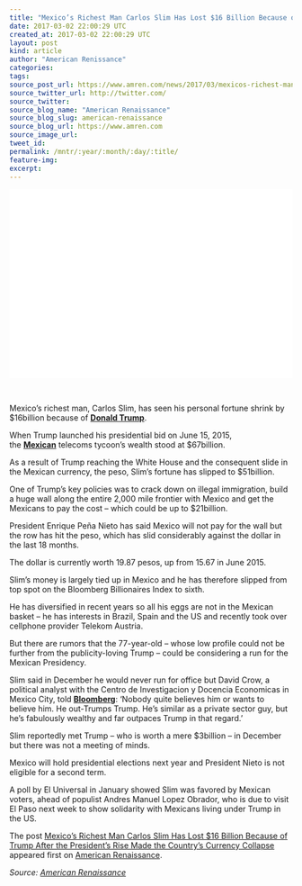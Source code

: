 ```yaml
---
title: "Mexico’s Richest Man Carlos Slim Has Lost $16 Billion Because of Trump After the President’s Rise Made the Country’s Currency Collapse"
date: 2017-03-02 22:00:29 UTC
created_at: 2017-03-02 22:00:29 UTC
layout: post
kind: article
author: "American Renissance"
categories: 
tags: 
source_post_url: https://www.amren.com/news/2017/03/mexicos-richest-man-carlos-slim-lost-16-billion-trump-presidents-rise-made-countrys-currency-collapse/
source_twitter_url: http://twitter.com/
source_twitter: 
source_blog_name: "American Renaissance"
source_blog_slug: american-renaissance
source_blog_url: https://www.amren.com
source_image_url: 
tweet_id:
permalink: /mntr/:year/:month/:day/:title/
feature-img: 
excerpt:
---
```

<div id="fb-root"></div>
<div class="getty embed image" style="background-color: #fff; display: inline-block; font-family: 'Helvetica Neue',Helvetica,Arial,sans-serif; color: #a7a7a7; font-size: 11px; width: 100%; max-width: 615px;">
<div style="padding: 0; margin: 0; text-align: center;"></div>
<div style="overflow: hidden; position: relative; height: 0; padding: 66.666667% 0 0 0; width: 100%;"></div>
<p style="margin: 0;">
</p></div>
<p> </p>
<p>Mexico’s richest man, Carlos Slim, has seen his personal fortune shrink by $16billion because of <a href="http://www.dailymail.co.uk/news/donald_trump/index.html"><strong>Donald Trump</strong></a>.</p>
<p>When Trump launched his presidential bid on June 15, 2015, the <a href="http://www.dailymail.co.uk/news/mexico/index.html"><strong>Mexican</strong></a> telecoms tycoon’s wealth stood at $67billion.</p>
<p>As a result of Trump reaching the White House and the consequent slide in the Mexican currency, the peso, Slim’s fortune has slipped to $51billion.</p>
<p>One of Trump’s key policies was to crack down on illegal immigration, build a huge wall along the entire 2,000 mile frontier with Mexico and get the Mexicans to pay the cost – which could be up to $21billion.</p>
<p>President Enrique Peña Nieto has said Mexico will not pay for the wall but the row has hit the peso, which has slid considerably against the dollar in the last 18 months.</p>
<p>The dollar is currently worth 19.87 pesos, up from 15.67 in June 2015.</p>
<p>Slim’s money is largely tied up in Mexico and he has therefore slipped from top spot on the Bloomberg Billionaires Index to sixth.</p>
<p>He has diversified in recent years so all his eggs are not in the Mexican basket – he has interests in Brazil, Spain and the US and recently took over cellphone provider Telekom Austria.</p>
<p>But there are rumors that the 77-year-old – whose low profile could not be further from the publicity-loving Trump – could be considering a run for the Mexican Presidency.</p>
<p>Slim said in December he would never run for office but David Crow, a political analyst with the Centro de Investigacion y Docencia Economicas in Mexico City, told <a href="https://www.bloomberg.com/news/articles/2017-03-01/carlos-slim-is-16-billion-poorer-but-a-whole-lot-more-popular"><strong>Bloomberg</strong></a>: ‘Nobody quite believes him or wants to believe him. He out-Trumps Trump. He’s similar as a private sector guy, but he’s fabulously wealthy and far outpaces Trump in that regard.’</p>
<p>Slim reportedly met Trump – who is worth a mere $3billion – in December but there was not a meeting of minds.</p>
<p>Mexico will hold presidential elections next year and President Nieto is not eligible for a second term.</p>
<p>A poll by El Universal in January showed Slim was favored by Mexican voters, ahead of populist Andres Manuel Lopez Obrador, who is due to visit El Paso next week to show solidarity with Mexicans living under Trump in the US.</p>
<p>The post <a rel="nofollow" href="https://www.amren.com/news/2017/03/mexicos-richest-man-carlos-slim-lost-16-billion-trump-presidents-rise-made-countrys-currency-collapse/">Mexico’s Richest Man Carlos Slim Has Lost $16 Billion Because of Trump After the President’s Rise Made the Country’s Currency Collapse</a> appeared first on <a rel="nofollow" href="https://www.amren.com">American Renaissance</a>.</p><div class="">
    <i>Source: <a href="https://www.amren.com">American Renaissance</a></i>
</div>
